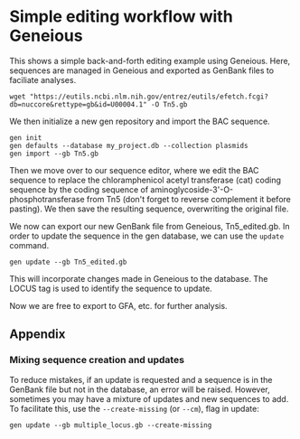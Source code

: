 # Simple editing workflow with Geneious

This shows a simple back-and-forth editing example using Geneious. Here, sequences are managed in Geneious and exported
as GenBank files to faciliate analyses.

```console
wget "https://eutils.ncbi.nlm.nih.gov/entrez/eutils/efetch.fcgi?db=nuccore&rettype=gb&id=U00004.1" -O Tn5.gb
```

We then initialize a new gen repository and import the BAC sequence.
```console
gen init
gen defaults --database my_project.db --collection plasmids
gen import --gb Tn5.gb
```

Then we move over to our sequence editor, where we edit the BAC sequence to replace the chloramphenicol acetyl transferase (cat) coding sequence by the coding sequence of aminoglycoside-3'-O-phosphotransferase from Tn5 (don't forget to reverse complement it before pasting). We then save the resulting sequence, overwriting the original file.

We now can export our new GenBank file from Geneious, Tn5_edited.gb. In order to update the sequence in the gen database, we can use the `update` command.
```console
gen update --gb Tn5_edited.gb
```

This will incorporate changes made in Geneious to the database. The LOCUS tag is used to identify the sequence to update.

Now we are free to export to GFA, etc. for further analysis.

## Appendix

### Mixing sequence creation and updates

To reduce mistakes, if an update is requested and a sequence is in the GenBank file but not in the database, an error will be raised. However, sometimes you may have a mixture of updates and new sequences to add. To facilitate this, use the `--create-missing` (or `--cm`), flag in update:
```console
gen update --gb multiple_locus.gb --create-missing
```
